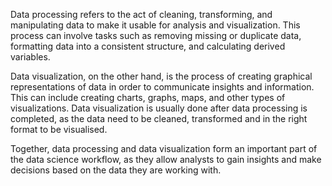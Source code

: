 Data processing refers to the act of cleaning, transforming, and manipulating data to make it usable for analysis and visualization. This process can involve tasks such as removing missing or duplicate data, formatting data into a consistent structure, and calculating derived variables.

Data visualization, on the other hand, is the process of creating graphical representations of data in order to communicate insights and information. This can include creating charts, graphs, maps, and other types of visualizations. Data visualization is usually done after data processing is completed, as the data need to be cleaned, transformed and in the right format to be visualised.

Together, data processing and data visualization form an important part of the data science workflow, as they allow analysts to gain insights and make decisions based on the data they are working with.
